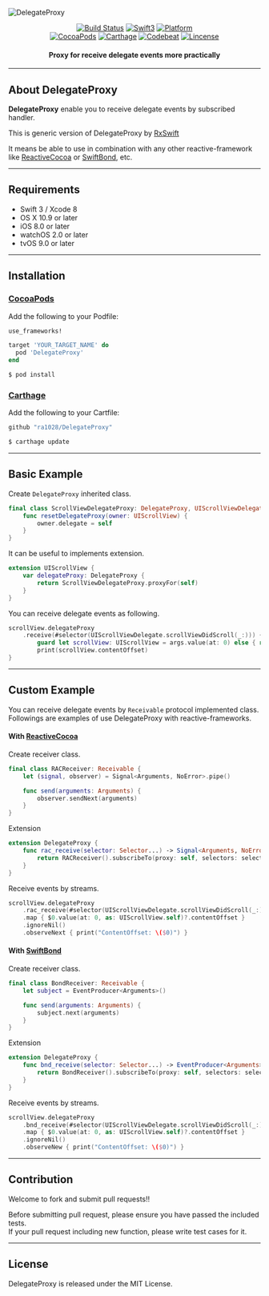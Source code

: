 ![DelegateProxy](Assets/DelegateProxy_Logo.png)  

<p align="center">
<a href="https://travis-ci.org/ra1028/DelegateProxy"><img alt="Build Status" src="https://travis-ci.org/ra1028/DelegateProxy.svg?branch=master"/></a>
<a href="https://developer.apple.com/swift"><img alt="Swift3" src="https://img.shields.io/badge/language-swift3-orange.svg?style=flat"/></a>
<a href="http://cocoadocs.org/docsets/DelegateProxy"><img alt="Platform" src="https://img.shields.io/cocoapods/p/DelegateProxy.svg?style=flat"/></a><br>
<a href="https://cocoapods.org/pods/DelegateProxy"><img alt="CocoaPods" src="https://img.shields.io/cocoapods/v/DelegateProxy.svg"/></a>
<a href="https://github.com/Carthage/Carthage"><img alt="Carthage" src="https://img.shields.io/badge/Carthage-compatible-yellow.svg?style=flat"/></a>
<a href="https://codebeat.co/projects/github-com-ra1028-delegateproxy"><img alt="Codebeat" src="https://codebeat.co/badges/2cf2f4f3-2c4a-4999-aeb3-ca392d559dc6" /></a>
<a href="https://github.com/ra1028/DelegateProxy/blob/master/LICENSE.md"><img alt="Lincense" src="http://img.shields.io/badge/license-MIT-000000.svg?style=flat"/></a>
</p>  

<H4 align="center">Proxy for receive delegate events more practically</H4>  

---

## About DelegateProxy  
__DelegateProxy__ enable you to receive delegate events by subscribed handler.  

This is generic version of DelegateProxy by [RxSwift](https://github.com/ReactiveX/RxSwift)  

It means be able to use in combination with any other reactive-framework like [ReactiveCocoa](https://github.com/ReactiveCocoa/ReactiveCocoa) or [SwiftBond](https://github.com/SwiftBond/Bond), etc.  

---

## Requirements
- Swift 3 / Xcode 8
- OS X 10.9 or later
- iOS 8.0 or later
- watchOS 2.0 or later
- tvOS 9.0 or later

---

## Installation

### [CocoaPods](https://cocoapods.org/)  
Add the following to your Podfile:
```ruby
use_frameworks!

target 'YOUR_TARGET_NAME' do
  pod 'DelegateProxy'
end
```
```sh
$ pod install
```

### [Carthage](https://github.com/Carthage/Carthage)  
Add the following to your Cartfile:
```ruby
github "ra1028/DelegateProxy"
```
```sh
$ carthage update
```

---

## Basic Example
Create `DelegateProxy` inherited class.  
```Swift
final class ScrollViewDelegateProxy: DelegateProxy, UIScrollViewDelegate, DelegateProxyType {
    func resetDelegateProxy(owner: UIScrollView) {
        owner.delegate = self
    }
}
```
It can be useful to implements extension.  
```Swift
extension UIScrollView {
    var delegateProxy: DelegateProxy {
        return ScrollViewDelegateProxy.proxyFor(self)
    }
}
```
You can receive delegate events as following.  
```Swift
scrollView.delegateProxy
    .receive(#selector(UIScrollViewDelegate.scrollViewDidScroll(_:))) { args in
        guard let scrollView: UIScrollView = args.value(at: 0) else { return }
        print(scrollView.contentOffset)
}
```

---

## Custom Example
You can receive delegate events by `Receivable` protocol implemented class.  
Followings are examples of use DelegateProxy with reactive-frameworks.  

#### With [ReactiveCocoa](https://github.com/ReactiveCocoa/ReactiveCocoa)
Create receiver class.  
```Swift
final class RACReceiver: Receivable {
    let (signal, observer) = Signal<Arguments, NoError>.pipe()

    func send(arguments: Arguments) {
        observer.sendNext(arguments)
    }
}
```
Extension  
```Swift
extension DelegateProxy {
    func rac_receive(selector: Selector...) -> Signal<Arguments, NoError> {
        return RACReceiver().subscribeTo(proxy: self, selectors: selector).signal
    }
}
```
Receive events by streams.  
```Swift
scrollView.delegateProxy
    .rac_receive(#selector(UIScrollViewDelegate.scrollViewDidScroll(_:)))
    .map { $0.value(at: 0, as: UIScrollView.self)?.contentOffset }
    .ignoreNil()
    .observeNext { print("ContentOffset: \($0)") }
```

#### With [SwiftBond](https://github.com/SwiftBond/Bond)
Create receiver class.  
```Swift
final class BondReceiver: Receivable {
    let subject = EventProducer<Arguments>()

    func send(arguments: Arguments) {
        subject.next(arguments)
    }
}
```
Extension  
```Swift
extension DelegateProxy {
    func bnd_receive(selector: Selector...) -> EventProducer<Arguments> {
        return BondReceiver().subscribeTo(proxy: self, selectors: selector).subject
    }
}
```
Receive events by streams.  
```Swift
scrollView.delegateProxy
    .bnd_receive(#selector(UIScrollViewDelegate.scrollViewDidScroll(_:)))
    .map { $0.value(at: 0, as: UIScrollView.self)?.contentOffset }
    .ignoreNil()
    .observeNew { print("ContentOffset: \($0)") }
```

---

## Contribution  
Welcome to fork and submit pull requests!!  

Before submitting pull request, please ensure you have passed the included tests.  
If your pull request including new function, please write test cases for it.  

---

## License  
DelegateProxy is released under the MIT License.  
